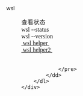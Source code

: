 <!DOCTYPE html>
<html>

<head>
    <meta charset="utf-8">
    <meta http-equiv="X-UA-Compatible" content="IE=edge">
    <title></title>
    <link rel="stylesheet" href="">
    <style>
    pre {
    	/*font-family: "Lucida Console", Monaco, monospace;*/
        font-family: "PingFang SC", "Hiragino Sans GB", "Heiti SC", "Microsoft YaHei", "WenQuanYi Micro Hei";
        font-size: 1rem;
    }
    </style>
</head>

<body>
    <div>
        <dl>
            <dt>wsl</dt>
            <dd>
                <pre>
查看状态
wsl --status
wsl --version
<a href="https://learn.microsoft.com/zh-cn/windows/wsl/basic-commands"> wsl helper </a>
<a href="https://www.cnblogs.com/justrico/p/17167786.html"> wsl helper2 </a>

            	</pre>
            </dd>
        </dl>
    </div>
</body>

</html>
